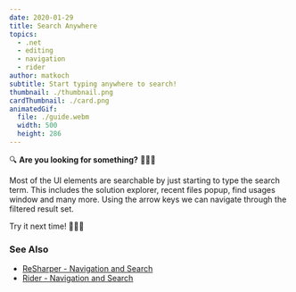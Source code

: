 ```yaml
---
date: 2020-01-29
title: Search Anywhere
topics:
  - .net
  - editing
  - navigation
  - rider
author: matkoch
subtitle: Start typing anywhere to search!
thumbnail: ./thumbnail.png
cardThumbnail: ./card.png
animatedGif:
  file: ./guide.webm
  width: 500
  height: 286
---
```


🔍 **Are you looking for something?** 🤷🏻‍♂️

Most of the UI elements are searchable by just starting to type the search term. This includes the solution explorer, recent files popup, find usages window and many more. Using the arrow keys we can navigate through the filtered result set.

Try it next time!️️️ 🕵🏻‍♀️

### See Also

- [ReSharper - Navigation and Search](https://www.jetbrains.com/help/resharper/Navigation_and_Search__Index.html)
- [Rider - Navigation and Search](https://www.jetbrains.com/help/rider/Navigation_and_Search__Index.html)

